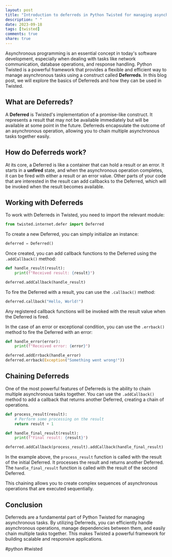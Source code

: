 ```yaml
---
layout: post
title: "Introduction to deferreds in Python Twisted for managing asynchronous tasks"
description: " "
date: 2023-09-18
tags: [twisted]
comments: true
share: true
---
```


Asynchronous programming is an essential concept in today's software development, especially when dealing with tasks like network communication, database operations, and response handling. Python Twisted is a powerful framework that provides a flexible and efficient way to manage asynchronous tasks using a construct called **Deferreds**. In this blog post, we will explore the basics of Deferreds and how they can be used in Twisted.

## What are Deferreds?
A **Deferred** is Twisted's implementation of a promise-like construct. It represents a result that may not be available immediately but will be available at some point in the future. Deferreds encapsulate the outcome of an asynchronous operation, allowing you to chain multiple asynchronous tasks together easily.

## How do Deferreds work?
At its core, a Deferred is like a container that can hold a result or an error. It starts in a **unfired** state, and when the asynchronous operation completes, it can be fired with either a result or an error value. Other parts of your code that are interested in the result can add callbacks to the Deferred, which will be invoked when the result becomes available.

## Working with Deferreds
To work with Deferreds in Twisted, you need to import the relevant module:

```python
from twisted.internet.defer import Deferred
```

To create a new Deferred, you can simply initialize an instance:

```python
deferred = Deferred()
```

Once created, you can add callback functions to the Deferred using the `.addCallback()` method:

```python
def handle_result(result):
    print(f"Received result: {result}")

deferred.addCallback(handle_result)
```

To fire the Deferred with a result, you can use the `.callback()` method:

```python
deferred.callback("Hello, World!")
```

Any registered callback functions will be invoked with the result value when the Deferred is fired.

In the case of an error or exceptional condition, you can use the `.errback()` method to fire the Deferred with an error:

```python
def handle_error(error):
    print(f"Received error: {error}")

deferred.addErrback(handle_error)
deferred.errback(Exception("Something went wrong!"))
```

## Chaining Deferreds
One of the most powerful features of Deferreds is the ability to chain multiple asynchronous tasks together. You can use the `.addCallback()` method to add a callback that returns another Deferred, creating a chain of operations.

```python
def process_result(result):
    # Perform some processing on the result
    return result + 1

def handle_final_result(result):
    print(f"Final result: {result}")

deferred.addCallback(process_result).addCallback(handle_final_result)
```

In the example above, the `process_result` function is called with the result of the initial Deferred. It processes the result and returns another Deferred. The `handle_final_result` function is called with the result of the second Deferred.

This chaining allows you to create complex sequences of asynchronous operations that are executed sequentially.

## Conclusion
Deferreds are a fundamental part of Python Twisted for managing asynchronous tasks. By utilizing Deferreds, you can efficiently handle asynchronous operations, manage dependencies between them, and easily chain multiple tasks together. This makes Twisted a powerful framework for building scalable and responsive applications.

#python #twisted
